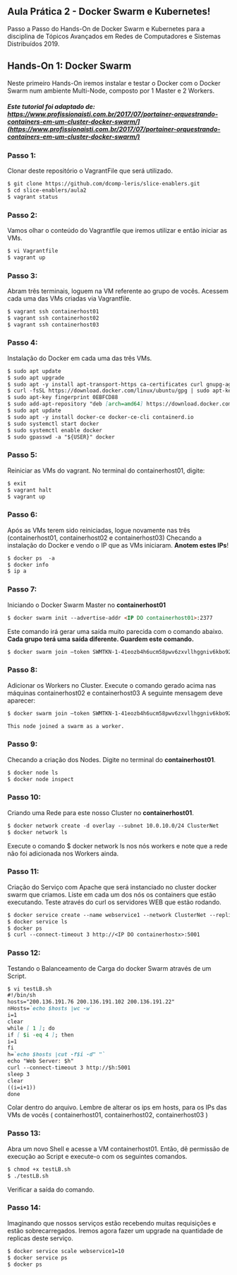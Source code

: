 ## Aula Prática 2 - Docker Swarm e Kubernetes!

Passo a Passo do Hands-On de Docker Swarm e Kubernetes para a disciplina de Tópicos Avançados em Redes de Computadores e Sistemas Distribuídos 2019. 


## Hands-On 1: Docker Swarm
Neste primeiro Hands-On iremos instalar e testar o Docker com o Docker Swarm num ambiente Multi-Node, composto por 1 Master e 2 Workers. 

##### Este tutorial foi adaptado de: https://www.profissionaisti.com.br/2017/07/portainer-orquestrando-containers-em-um-cluster-docker-swarm/](https://www.profissionaisti.com.br/2017/07/portainer-orquestrando-containers-em-um-cluster-docker-swarm/)

### Passo 1: 
Clonar deste repositório o VagrantFile que será utilizado. 

```markdown
$ git clone https://github.com/dcomp-leris/slice-enablers.git
$ cd slice-enablers/aula2
$ vagrant status 
```

### Passo 2:
Vamos olhar o conteúdo do Vagrantfile que iremos utilizar e então iniciar as VMs.

```markdown
$ vi Vagrantfile
$ vagrant up 
```

### Passo 3:
Abram três terminais, loguem na VM referente ao grupo de vocês. 
Acessem cada uma das VMs criadas via Vagrantfile. 

```markdown
$ vagrant ssh containerhost01
$ vagrant ssh containerhost02
$ vagrant ssh containerhost03
```

### Passo 4:
Instalação do Docker em cada uma das três VMs.

```markdown
$ sudo apt update
$ sudo apt upgrade
$ sudo apt -y install apt-transport-https ca-certificates curl gnupg-agent software-properties-common
$ curl -fsSL https://download.docker.com/linux/ubuntu/gpg | sudo apt-key add -
$ sudo apt-key fingerprint 0EBFCD88
$ sudo add-apt-repository "deb [arch=amd64] https://download.docker.com/linux/ubuntu $(lsb_release -cs) stable"
$ sudo apt update
$ sudo apt -y install docker-ce docker-ce-cli containerd.io
$ sudo systemctl start docker
$ sudo systemctl enable docker
$ sudo gpasswd -a "${USER}" docker
```

### Passo 5: 
Reiniciar as VMs do vagrant. No terminal do containerhost01, digite: 

```markdown
$ exit
$ vagrant halt
$ vagrant up
```

### Passo 6:
Após as VMs terem sido reiniciadas, logue novamente nas três (containerhost01, containerhost02 e containerhost03)
Checando a instalação do Docker e vendo o IP que as VMs iniciaram. **Anotem estes IPs**!

```markdown
$ docker ps  -a
$ docker info
$ ip a
```

### Passo 7:
Iniciando o Docker Swarm Master no **containerhost01** 

```markdown
$ docker swarm init --advertise-addr <IP DO containerhost01>:2377
```
Este comando irá gerar uma saída muito parecida com o comando abaixo. 
**Cada grupo terá uma saída diferente. Guardem este comando.**

```markdown
$ docker swarm join –token SWMTKN-1-41eozb4h6ucm58pwv6zxvllhggniv6kbo92hyyhja9z07whmtb-62q0t8pc373ff576xlbxp8bjj <IP DO Master:Porta>
```

### Passo 8:
Adicionar os Workers no Cluster. Execute o comando gerado acima nas máquinas containerhost02 e containerhost03
A seguinte mensagem deve aparecer: 


```markdown
$ docker swarm join –token SWMTKN-1-41eozb4h6ucm58pwv6zxvllhggniv6kbo92hyyhja9z07whmtb-62q0t8pc373ff576xlbxp8bjj <IP DO Master:Porta>

This node joined a swarm as a worker.
```

### Passo 9:
Checando a criação dos Nodes. Digite no terminal do **containerhost01**.

```markdown
$ docker node ls	
$ docker node inspect
```

### Passo 10:
Criando uma Rede para este nosso Cluster no **containerhost01**.

```markdown
$ docker network create -d overlay --subnet 10.0.10.0/24 ClusterNet
$ docker network ls 
```

Execute o comando $ docker network ls nos nós workers e note que a rede não foi adicionada nos Workers ainda.

### Passo 11:
Criação do Serviço com Apache que será instanciado no cluster docker swarm que criamos.
Liste em cada um dos nós os containers que estão executando.
Teste através do curl os servidores WEB que estão rodando.

```markdown
$ docker service create --name webservice1 --network ClusterNet --replicas 3 -p 5001:80 francois/apache-hostname
$ docker service ls 
$ docker ps
$ curl --connect-timeout 3 http://<IP DO containerhostx>:5001
```

### Passo 12:
Testando o Balanceamento de Carga do docker Swarm através de um Script.

```markdown
$ vi testLB.sh
#!/bin/sh
hosts="200.136.191.76 200.136.191.102 200.136.191.22"
nHosts=`echo $hosts |wc -w`
i=1
clear
while [ 1 ]; do
if [ $i -eq 4 ]; then
i=1
fi
h=`echo $hosts |cut -f$i -d" "`
echo "Web Server: $h"
curl --connect-timeout 3 http://$h:5001
sleep 3
clear
((i=i+1))
done
```

Colar dentro do arquivo. Lembre de alterar os ips em hosts, para os IPs das VMs de vocês ( containerhost01, containerhost02, containerhost03 )

### Passo 13:
Abra um novo Shell e acesse a VM containerhost01.
Então, dê permissão de execução ao Script e execute-o com os seguintes comandos.

```markdown
$ chmod +x testLB.sh
$ ./testLB.sh
```

Verificar a saída do comando. 

### Passo 14:
Imaginando que nossos serviços estão recebendo muitas requisições e estão sobrecarregados.
Iremos agora fazer um upgrade na quantidade de replicas deste serviço.

```markdown
$ docker service scale webservice1=10
$ docker service ps
$ docker ps 
```














